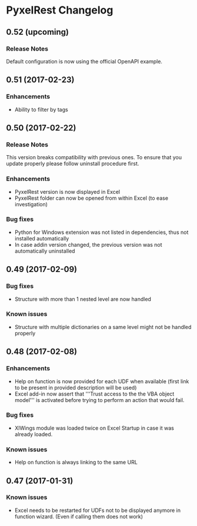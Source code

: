 # PyxelRest Changelog #

## 0.52 (upcoming) ##

### Release Notes ###

Default configuration is now using the official OpenAPI example.

## 0.51 (2017-02-23) ##

### Enhancements ###

- Ability to filter by tags

## 0.50 (2017-02-22) ##

### Release Notes ###

This version breaks compatibility with previous ones.
To ensure that you update properly please follow uninstall procedure first.

### Enhancements ###

- PyxelRest version is now displayed in Excel
- PyxelRest folder can now be opened from within Excel (to ease investigation)

### Bug fixes ###

- Python for Windows extension was not listed in dependencies, thus not installed automatically
- In case addin version changed, the previous version was not automatically uninstalled

## 0.49 (2017-02-09) ##

### Bug fixes ###

- Structure with more than 1 nested level are now handled

### Known issues ###

- Structure with multiple dictionaries on a same level might not be handled properly

## 0.48 (2017-02-08) ##

### Enhancements ###

- Help on function is now provided for each UDF when available (first link to be present in provided description will be used)
- Excel add-in now assert that '''Trust access to the the VBA object model''' is activated before trying to perform an action that would fail.

### Bug fixes ###

- XlWings module was loaded twice on Excel Startup in case it was already loaded.

### Known issues ###

- Help on function is always linking to the same URL

## 0.47 (2017-01-31) ##

### Known issues ###

- Excel needs to be restarted for UDFs not to be displayed anymore in function wizard. (Even if calling them does not work)

